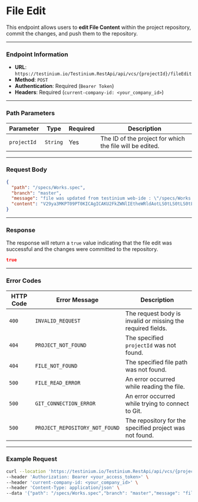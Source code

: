 # File Edit

This endpoint allows users to **edit File Content** within the project repository, commit the changes, and push them to the repository.

***

### Endpoint Information

* **URL**: `https://testinium.io/Testinium.RestApi/api/vcs/{projectId}/fileEdit`
* **Method**: `POST`
* **Authentication**: Required (`Bearer Token`)
* **Headers**: Required (`current-company-id: <your_company_id>`)

***

### Path Parameters

| Parameter   | Type     | Required | Description                                              |
| ----------- | -------- | -------- | -------------------------------------------------------- |
| `projectId` | `String` | Yes      | The ID of the project for which the file will be edited. |

***

### Request Body

```json
{
  "path": "/specs/Works.spec",
  "branch": "master",
  "message": "file was updated from testinium web-ide : \"/specs/Works.spec\"",
  "content": "V29ya3MKPT09PT0KICAgICAKU2FkZWNlIEtheWRldAotLS0tLS0tLS0tLS0tCgp0YWdzOiBvbmx5U2F2ZQoqIEt1bGxhbsSxY8SxIGFkxLEgOiAiR0JBWUFDIiDFn2lmcmUgOiAiR0JBWUFDIiBpbGUgZ2lyacWfIHlhcAoqICIxIiBzYW5peWUgYmVrbGUKKiAiSG9tZV9Xb3Jrc19QYWdlIiBlbGVtZW50aW5lIHTEsWtsYQoqICIyIiBzYW5peWUgYmVrbGUKKiBCZWtsZXllbiBpxZ9sZXJkZSBpbGsgcGVyc29uZWxpbiBpc21pbmkga2F5ZGV0IHZlIHNpw6cKKiAiMSIgc2FuaXllIGJla2xlCiogIlBlcmZvcm1hbmNlX1BlcnNvbmFsX1F1ZXN0aW9uXzFfQW5zd2VyX0FfU2VsZWN0IiBlbGVtZW50aW5lIHTEsWtsYQoqICIxIiBzYW5peWUgYmVrbGUKKiAiUGVyZm"
}
```

***

### Response

The response will return a `true` value indicating that the file edit was successful and the changes were committed to the repository.

```json
true
```

***

### Error Codes

| HTTP Code | Error Message                  | Description                                                 |
| --------- | ------------------------------ | ----------------------------------------------------------- |
| `400`     | `INVALID_REQUEST`              | The request body is invalid or missing the required fields. |
| `404`     | `PROJECT_NOT_FOUND`            | The specified `projectId` was not found.                    |
| `404`     | `FILE_NOT_FOUND`               | The specified file path was not found.                      |
| `500`     | `FILE_READ_ERROR`              | An error occurred while reading the file.                   |
| `500`     | `GIT_CONNECTION_ERROR`         | An error occurred while trying to connect to Git.           |
| `500`     | `PROJECT_REPOSITORY_NOT_FOUND` | The repository for the specified project was not found.     |

***

### Example Request

```bash
curl --location 'https://testinium.io/Testinium.RestApi/api/vcs/{projectId}/fileEdit' \
--header 'Authorization: Bearer <your_access_token>' \
--header 'current-company-id: <your_company_id>' \
--header 'Content-Type: application/json' \
--data '{"path": "/specs/Works.spec","branch": "master","message": "file was updated from testinium web-ide : \"/specs/Works.spec\"","content": "V29ya3MKPT09PT0KICAgICAKU2FkZWNlIEtheWRldAotLS0tLS0tLS0tLS0tCgp0YWdzOiBvbmx5U2F2ZQoqIEt1bGxhbsSxY8SxIGFkxLEgOiAiR0JBWUFDIiDFn2lmcmUgOiAiR0JBWUFDIiBpbGUgZ2lyacWfIHlhcAoqICIxIiBzYW5peWUgYmVrbGUKKiAiSG9tZV9Xb3Jrc19QYWdlIiBlbGVtZW50aW5lIHTEsWtsYQoqICIyIiBzYW5peWUgYmVrbGUKKiBCZWtsZXllbiBpxZ9sZXJkZSBpbGsgcGVyc29uZWxpbiBpc21pbmkga2F5ZGV0IHZlIHNpw6cKKiAiMSIgc2FuaXllIGJla2xlCiogIlBlcmZvcm1hbmNlX1BlcnNvbmFsX1F1ZXN0aW9uXzFfQW5zd2VyX0FfU2VsZWN0IiBlbGVtZW50aW5lIHTEsWtsYQoqICIxIiBzYW5peWUgYmVrbGUKKiAiUGVyZm"}'
```

